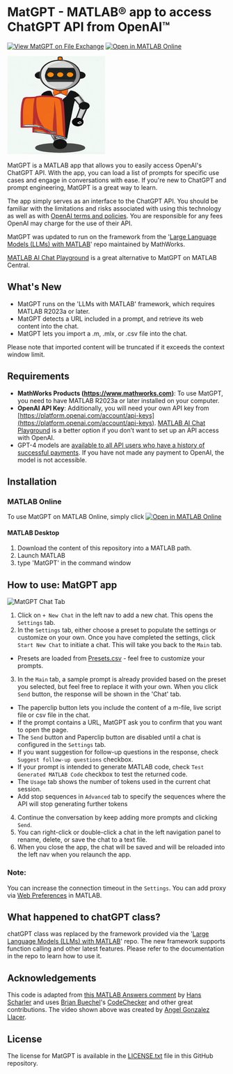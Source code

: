 # MatGPT - MATLAB&reg; app to access ChatGPT API from OpenAI&trade;
[![View MatGPT on File Exchange](https://www.mathworks.com/matlabcentral/images/matlab-file-exchange.svg)](https://www.mathworks.com/matlabcentral/fileexchange/126665-matgpt)
[![Open in MATLAB Online](https://www.mathworks.com/images/responsive/global/open-in-matlab-online.svg)](https://matlab.mathworks.com/open/github/v1?repo=toshiakit/MatGPT&file=MatGPT.mlapp)

![MatGPT Logo](images/MatGPTlogo.png)

MatGPT is a MATLAB app that allows you to easily access OpenAI's ChatGPT API. With the app, you can load a list of prompts for specific use cases and engage in conversations with ease. If you're new to ChatGPT and prompt engineering, MatGPT is a great way to learn. 

The app simply serves as an interface to the ChatGPT API. You should be familiar with the limitations and risks associated with using this technology as well as with [OpenAI terms and policies](https://openai.com/policies). You are responsible for any fees OpenAI may charge for the use of their API. 

MatGPT was updated to run on the framework from the '[Large Language Models (LLMs) with MATLAB](https://github.com/matlab-deep-learning/llms-with-matlab/)' repo maintained by MathWorks.

[MATLAB AI Chat Playground](https://www.mathworks.com/matlabcentral/playground/) is a great alternative to MatGPT on MATLAB Central. 

## What's New

* MatGPT runs on the 'LLMs with MATLAB' framework, which requires MATLAB R2023a or later. 
* MatGPT detects a URL included in a prompt, and retrieve its web content into the chat.
* MatGPT lets you import a .m, .mlx, or .csv file into the chat. 

Please note that imported content will be truncated if it exceeds the context window limit. 

## Requirements

* **MathWorks Products (https://www.mathworks.com)**:  To use MatGPT, you need to have MATLAB R2023a or later installed on your computer. 
* **OpenAI API Key**: Additionally, you will need your own API key from [https://platform.openai.com/account/api-keys](https://platform.openai.com/account/api-keys). [MATLAB AI Chat Playground](https://www.mathworks.com/matlabcentral/playground/) is a better option if you don’t want to set up an API access with OpenAI. 
* GPT-4 models are [available to all API users who have a history of successful payments](https://openai.com/blog/gpt-4-api-general-availability). If you have not made any payment to OpenAI, the model is not accessible. 

## Installation

### MATLAB Online

To use MatGPT on MATLAB Online, simply click [![Open in MATLAB Online](https://www.mathworks.com/images/responsive/global/open-in-matlab-online.svg)](https://matlab.mathworks.com/open/github/v1?repo=toshiakit/MatGPT&file=MatGPT.mlapp)

#### MATLAB Desktop

1. Download the content of this repository into a MATLAB path. 
2. Launch MATLAB 
3. type 'MatGPT' in the command window

## How to use: MatGPT app

![MatGPT Chat Tab](images/MatGPT.gif)

1. Click on `+ New Chat` in the left nav to add a new chat. This opens the `Settings` tab. 
2. In the `Settings` tab, either choose a preset to populate the settings or customize on your own. Once you have completed the settings, click `Start New Chat` to initiate a chat. This will take you back to the `Main` tab. 
* Presets are loaded from [Presets.csv](contents/presets.csv) - feel free to customize your prompts. 
3. In the `Main` tab, a sample prompt is already provided based on the preset you selected, but feel free to replace it with your own. When you click `Send` button, the response will be shown in the 'Chat' tab. 
* The paperclip button lets you include the content of a m-file, live script file or csv file in the chat.
* If the prompt contains a URL, MatGPT ask you to confirm that you want to open the page. 
* The `Send` button and Paperclip button are disabled until a chat is configured in the `Settings` tab.
* If you want suggestion for follow-up questions in the response, check `Suggest follow-up questions` checkbox. 
* If your prompt is intended to generate MATLAB code, check `Test Generated MATLAB Code` checkbox to test the returned code.
* The `Usage` tab shows the number of tokens used in the current chat session. 
* Add stop sequences in `Advanced` tab to specify the sequences where the API will stop generating further tokens
4. Continue the conversation by keep adding more prompts and clicking `Send`. 
5. You can right-click or double-click a chat in the left navigation panel to rename, delete, or save the chat to a text file. 
6. When you close the app, the chat will be saved and will be reloaded into the left nav when you relaunch the app.

### Note:

You can increase the connection timeout in the `Settings`. You can add proxy via [Web Preferences](https://www.mathworks.com/help/matlab/ref/preferences.html) in MATLAB.

## What happened to chatGPT class?

chatGPT class was replaced by the framework provided via the '[Large Language Models (LLMs) with MATLAB](https://github.com/matlab-deep-learning/llms-with-matlab/)' repo. The new framework supports function calling and other latest features. Please refer to the documentation in the repo to learn how to use it.

## Acknowledgements
This code is adapted from [this MATLAB Answers comment](https://www.mathworks.com/matlabcentral/answers/1894530-connecting-to-chatgpt-using-api#answer_1154780) by [Hans Scharler](https://www.mathworks.com/matlabcentral/profile/authors/5863695) and uses [Brian Buechel](https://github.com/brianbuechel)'s [CodeChecker](helpers/CodeChecker.m) and other great contributions. The video shown above was created by [Angel Gonzalez Llacer](https://www.mathworks.com/matlabcentral/profile/authors/12391728). 
   
## License
The license for MatGPT is available in the [LICENSE.txt](LICENSE.txt) file in this GitHub repository.